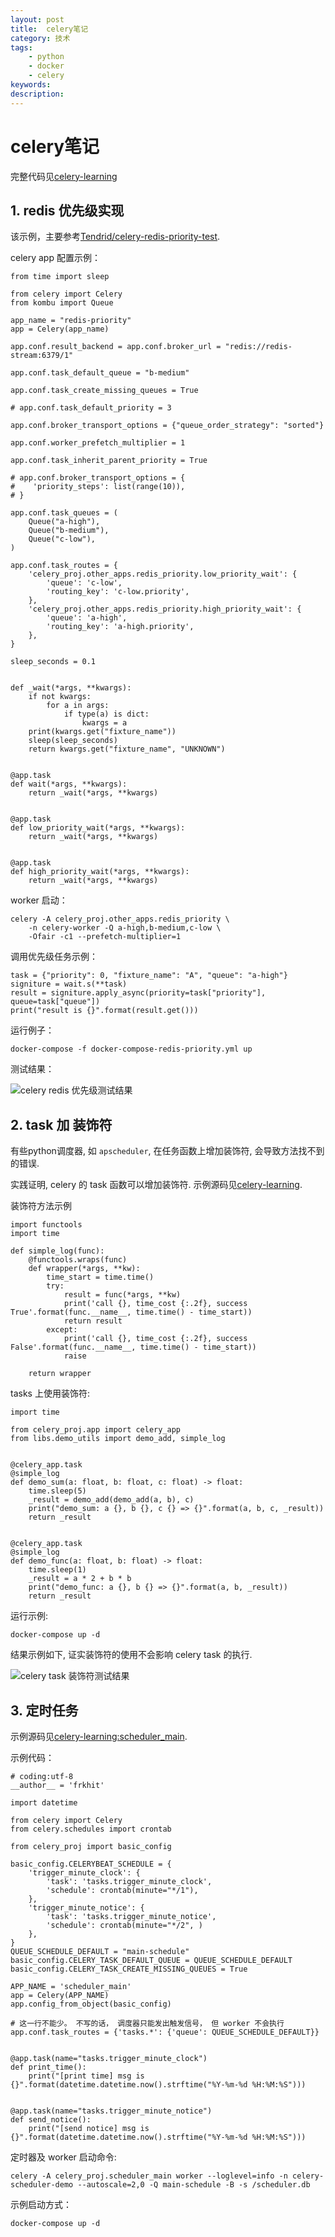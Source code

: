 ```yaml
---
layout: post
title:  celery笔记
category: 技术
tags:  
    - python
    - docker
    - celery
keywords: 
description: 
---
```


# celery笔记

完整代码见[celery-learning](https://github.com/frkhit/celery-learning)

## 1. redis 优先级实现

该示例，主要参考[Tendrid/celery-redis-priority-test](https://github.com/Tendrid/celery-redis-priority-test).

celery app 配置示例：

```
from time import sleep

from celery import Celery
from kombu import Queue

app_name = "redis-priority"
app = Celery(app_name)

app.conf.result_backend = app.conf.broker_url = "redis://redis-stream:6379/1"

app.conf.task_default_queue = "b-medium"

app.conf.task_create_missing_queues = True

# app.conf.task_default_priority = 3

app.conf.broker_transport_options = {"queue_order_strategy": "sorted"}

app.conf.worker_prefetch_multiplier = 1

app.conf.task_inherit_parent_priority = True

# app.conf.broker_transport_options = {
#    'priority_steps': list(range(10)),
# }

app.conf.task_queues = (
    Queue("a-high"),
    Queue("b-medium"),
    Queue("c-low"),
)

app.conf.task_routes = {
    'celery_proj.other_apps.redis_priority.low_priority_wait': {
        'queue': 'c-low',
        'routing_key': 'c-low.priority',
    },
    'celery_proj.other_apps.redis_priority.high_priority_wait': {
        'queue': 'a-high',
        'routing_key': 'a-high.priority',
    },
}

sleep_seconds = 0.1


def _wait(*args, **kwargs):
    if not kwargs:
        for a in args:
            if type(a) is dict:
                kwargs = a
    print(kwargs.get("fixture_name"))
    sleep(sleep_seconds)
    return kwargs.get("fixture_name", "UNKNOWN")


@app.task
def wait(*args, **kwargs):
    return _wait(*args, **kwargs)


@app.task
def low_priority_wait(*args, **kwargs):
    return _wait(*args, **kwargs)


@app.task
def high_priority_wait(*args, **kwargs):
    return _wait(*args, **kwargs)

```

worker 启动：

```
celery -A celery_proj.other_apps.redis_priority \
    -n celery-worker -Q a-high,b-medium,c-low \
    -Ofair -c1 --prefetch-multiplier=1
```

调用优先级任务示例：

```
task = {"priority": 0, "fixture_name": "A", "queue": "a-high"}
signiture = wait.s(**task)
result = signiture.apply_async(priority=task["priority"], queue=task["queue"])
print("result is {}".format(result.get()))
```

运行例子：

```
docker-compose -f docker-compose-redis-priority.yml up
```

测试结果：

![celery redis 优先级测试结果](../../../../public/img/celery_learning_note/screenshot.png)


## 2. task 加 装饰符

有些python调度器, 如 `apscheduler`, 在任务函数上增加装饰符, 会导致方法找不到的错误. 

实践证明, celery 的 task 函数可以增加装饰符. 示例源码见[celery-learning](https://github.com/frkhit/celery-learning/tree/task_decorator).


装饰符方法示例

``` 
import functools
import time

def simple_log(func):
    @functools.wraps(func)
    def wrapper(*args, **kw):
        time_start = time.time()
        try:
            result = func(*args, **kw)
            print('call {}, time_cost {:.2f}, success True'.format(func.__name__, time.time() - time_start))
            return result
        except:
            print('call {}, time_cost {:.2f}, success False'.format(func.__name__, time.time() - time_start))
            raise

    return wrapper
``` 

tasks 上使用装饰符:

```
import time

from celery_proj.app import celery_app
from libs.demo_utils import demo_add, simple_log


@celery_app.task
@simple_log
def demo_sum(a: float, b: float, c: float) -> float:
    time.sleep(5)
    _result = demo_add(demo_add(a, b), c)
    print("demo_sum: a {}, b {}, c {} => {}".format(a, b, c, _result))
    return _result


@celery_app.task
@simple_log
def demo_func(a: float, b: float) -> float:
    time.sleep(1)
    _result = a * 2 + b * b
    print("demo_func: a {}, b {} => {}".format(a, b, _result))
    return _result

```

运行示例:

``` 
docker-compose up -d
```

结果示例如下, 证实装饰符的使用不会影响 celery task 的执行.

![celery task 装饰符测试结果](../../../../public/img/celery_learning_note/task-decorator.png)


## 3. 定时任务

示例源码见[celery-learning:scheduler_main](https://github.com/frkhit/celery-learning/blob/master/demo_proj/celery_proj/scheduler_main.py).

示例代码：

```
# coding:utf-8
__author__ = 'frkhit'

import datetime

from celery import Celery
from celery.schedules import crontab

from celery_proj import basic_config

basic_config.CELERYBEAT_SCHEDULE = {
    'trigger_minute_clock': {
        'task': 'tasks.trigger_minute_clock',
        'schedule': crontab(minute="*/1"),
    },
    'trigger_minute_notice': {
        'task': 'tasks.trigger_minute_notice',
        'schedule': crontab(minute="*/2", )
    },
}
QUEUE_SCHEDULE_DEFAULT = "main-schedule"
basic_config.CELERY_TASK_DEFAULT_QUEUE = QUEUE_SCHEDULE_DEFAULT
basic_config.CELERY_TASK_CREATE_MISSING_QUEUES = True

APP_NAME = 'scheduler_main'
app = Celery(APP_NAME)
app.config_from_object(basic_config)

# 这一行不能少。 不写的话， 调度器只能发出触发信号， 但 worker 不会执行
app.conf.task_routes = {'tasks.*': {'queue': QUEUE_SCHEDULE_DEFAULT}}


@app.task(name="tasks.trigger_minute_clock")
def print_time():
    print("[print time] msg is {}".format(datetime.datetime.now().strftime("%Y-%m-%d %H:%M:%S")))


@app.task(name="tasks.trigger_minute_notice")
def send_notice():
    print("[send notice] msg is {}".format(datetime.datetime.now().strftime("%Y-%m-%d %H:%M:%S")))

```

定时器及 worker 启动命令:

```
celery -A celery_proj.scheduler_main worker --loglevel=info -n celery-scheduler-demo --autoscale=2,0 -Q main-schedule -B -s /scheduler.db
```

示例启动方式：

```
docker-compose up -d
```